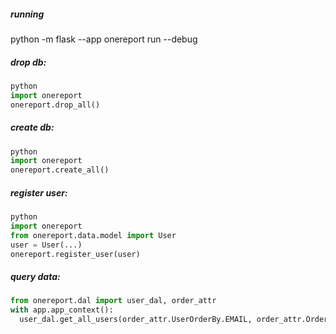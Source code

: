 ##### running
python -m flask --app onereport run --debug

##### drop db:
```py
python
import onereport
onereport.drop_all()
```

##### create db:
```py
python
import onereport
onereport.create_all()
```

##### register user:
```py
python
import onereport
from onereport.data.model import User
user = User(...)
onereport.register_user(user)
```

##### query data:
```py
from onereport.dal import user_dal, order_attr
with app.app_context():
  user_dal.get_all_users(order_attr.UserOrderBy.EMAIL, order_attr.Order.ASC)
```
